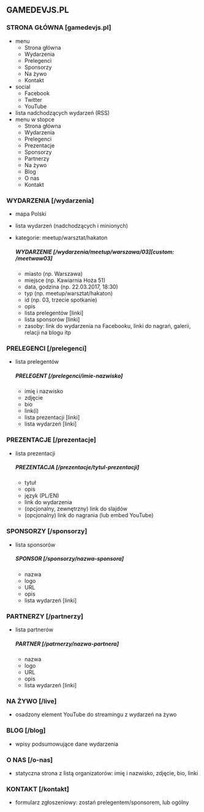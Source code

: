 ## GAMEDEVJS.PL

### STRONA GŁÓWNA [gamedevjs.pl]

- menu
	- Strona główna
	- Wydarzenia
	- Prelegenci
	- Sponsorzy
	- Na żywo
	- Kontakt
- social
	- Facebook
	- Twitter
	- YouTube
- lista nadchodzących wydarzeń (RSS)
- menu w stopce
	- Strona główna
	- Wydarzenia
	- Prelegenci
	- Prezentacje
	- Sponsorzy
	- Partnerzy
	- Na żywo
	- Blog
	- O nas
	- Kontakt

### WYDARZENIA [/wydarzenia]

- mapa Polski
- lista wydarzeń (nadchodzących i minionych)
- kategorie: meetup/warsztat/hakaton

	##### WYDARZENIE [/wydarzenia/meetup/warszawa/03][custom: /meetwaw03]
	
	- miasto (np. Warszawa)
	- miejsce (np. Kawiarnia Hoża 51)
	- data, godzina (np. 22.03.2017, 18:30)
	- typ (np. meetup/warsztat/hakaton)
	- id (np. 03, trzecie spotkanie)
	- opis
	- lista prelegentów [linki]
	- lista sponsorów [linki]
	- zasoby: link do wydarzenia na Facebooku, linki do nagrań, galerii, relacji na blogu itp

### PRELEGENCI [/prelegenci]

- lista prelegentów

	##### PRELEGENT [/prelegenci/imie-nazwisko]
	
	- imię i nazwisko
	- zdjęcie
	- bio
	- link(i)
	- lista prezentacji [linki]
	- lista wydarzeń [linki]

### PREZENTACJE [/prezentacje]

- lista prezentacji

	##### PREZENTACJA [/prezentacje/tytul-prezentacji]
	
	- tytuł
	- opis
	- język (PL/EN)
	- link do wydarzenia
	- (opcjonalny, zewnętrzny) link do slajdów
	- (opcjonalny) link do nagrania (lub embed YouTube)

### SPONSORZY [/sponsorzy]

- lista sponsorów

	##### SPONSOR [/sponsorzy/nazwa-sponsora]
	
	- nazwa
	- logo
	- URL
	- opis
	- lista wydarzeń [linki]


### PARTNERZY [/partnerzy]

- lista partnerów

	##### PARTNER [/patrnerzy/nazwa-partnera]
	
	- nazwa
	- logo
	- URL
	- opis
	- lista wydarzeń [linki]

### NA ŻYWO [/live]

- osadzony element YouTube do streamingu z wydarzeń na żywo

### BLOG [/blog]

- wpisy podsumowujące dane wydarzenia

### O NAS [/o-nas]

- statyczna strona z listą organizatorów: imię i nazwisko, zdjęcie, bio, linki

### KONTAKT [/kontakt]

- formularz zgłoszeniowy: zostań prelegentem/sponsorem, lub ogólny